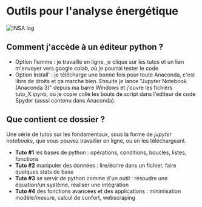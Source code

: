 # Outils pour l'analyse énergétique

<img title="INSA" alt="INSA log" src="https://www.insa-strasbourg.fr/wp-content/themes/insa_principal/images/logo-insa.svg">

## Comment j'accède à un éditeur python ?

- Option flemme : je travaille en ligne, je clique sur les tutos et un lien m'envoyer vers google colab, où je pourrai tester le code
- Option Install' : je télécharge une bonne fois pour toute Anaconda, c'est libre de droits et ça marche bien. Ensuite je lance "Jupyter Notebook (Anaconda 3)" depuis ma barre Windows et j'ouvre les fichiers tuto_X.ipynb, ou je copie colle les bouts de script dans l'éditeur de code Spyder (aussi contenu dans Anaconda).

## Que contient ce dossier ?
Une série de tutos sur les fondamentaux, sous la forme de *jupyter notebooks*, que vous pouvez travailler en ligne, ou en les téléchargeant.
- **Tuto \#1** les bases de python : opérations, conditions, boucles, listes, fonctions
- **Tuto \#2** manipuler des données : lire/écrire dans un fichier, faire quelques stats de base
- **Tuto \#3** se servir de python comme d'un outil : résoudre une équation/un système, réaliser une intégration
- **Tuto \#4** des fonctions avancées et des applications : minimisation modèle/mesure, calcul de confort, webscraping
